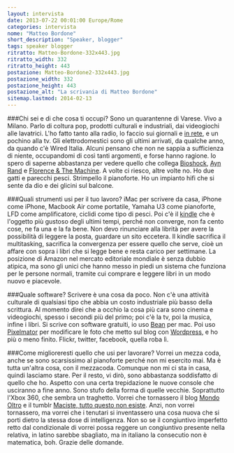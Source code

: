 ```yaml
---
layout: intervista
date: 2013-07-22 00:01:00 Europe/Rome
categories: intervista
nome: "Matteo Bordone"
short_description: "Speaker, blogger"
tags: speaker blogger
ritratto: Matteo-Bordone-332x443.jpg
ritratto_width: 332
ritratto_height: 443
postazione: Matteo-Bordone2-332x443.jpg
postazione_width: 332
postazione_height: 443
postazione_alt: "La scrivania di Matteo Bordone"
sitemap.lastmod: 2014-02-13
---
```



###Chi sei e di che cosa ti occupi?
Sono un quarantenne di Varese. Vivo a Milano. Parlo di coltura pop, prodotti culturali e industriali, dai videogiochi alle lavatrici. L'ho fatto tanto alla radio, lo faccio sui giornali e [in rete][1], e un pochino alla tv. Gli elettrodomestici sono gli ultimi arrivati, da qualche anno, da quando c'è Wired Italia. Alcuni pensano che non ne sappia a sufficienza di niente, occupandomi di così tanti argomenti, e forse hanno ragione. Io spero di saperne abbastanza per vedere quello che collega [Bioshock][2], [Ayn Rand][3] e [Florence & The Machine][4]. A volte ci riesco, altre volte no. Ho due gatti e parecchi pesci. Strimpello il pianoforte. Ho un impianto hifi che si sente da dio e dei glicini sul balcone.

###Quali strumenti usi per il tuo lavoro?
iMac per scrivere da casa, iPhone come iPhone, Macbook Air come portatile, Yamaha U3 come pianoforte, LFD come amplificatore, ciclidi come tipo di pesci. Poi c'è il [kindle][kindle] che è l'oggetto più gustoso degli ultimi tempi, perché non converge, non fa cento cose, ne fa una e la fa bene. Non devo rinunciare alla librità per avere la possibilità di leggere la posta, guardare un sito eccetera. Il kindle sacrifica il multitasking, sacrifica la convergenza per essere quello che serve, cioè un affare con sopra i libri che si legge bene e resta carico per settimane. La posizione di Amazon nel mercato editoriale mondiale è senza dubbio atipica, ma sono gli unici che hanno messo in piedi un sistema che funziona per le persone normali, tramite cui comprare e leggere libri in un modo nuovo e piacevole.

###Quale software?
Scrivere è una cosa da poco. Non c'è una attività culturale di qualsiasi tipo che abbia un costo industriale più basso della scrittura. Al momento direi che a occhio la cosa più cara sono cinema e videogiochi, spesso i secondi più del primo; poi c'è la tv, poi la musica, infine i libri. Si scrive con software gratuiti, io uso [Bean][bean] per mac. Poi uso [Pixelmator][pixelmator] per modificare le foto che metto sul blog con [Wordpress][wordpress], e ho più o meno finito. Flickr, twitter, facebook, quella roba lì.

###Come miglioreresti quello che usi per lavorare?
Vorrei un mezza coda, anche se sono scarsissimo al pianoforte perché non mi esercito mai. Ma è tutta un'altra cosa, con il mezzacoda. Comunque non mi ci sta in casa, quindi lasciamo stare. Per il resto, vi dirò, sono abbastanza soddisfatto di quello che ho. Aspetto con una certa trepidazione le nuove console che usciranno a fine anno. Sono stufo della forma di quelle vecchie. Soprattutto l'Xbox 360, che sembra un traghetto. Vorrei che tornassero il blog [Mondo Oltro][5] e il tumblr [Maciste, tutto questo non esiste][6]. Anzi, non vorrei tornassero, ma vorrei che i tenutari si inventassero una cosa nuova che si porti dietro la stessa dose di intelligenza. Non so se il congiuntivo imperfetto retto dal condizionale di vorrei possa reggere un congiuntivo presente nella relativa, in latino sarebbe sbagliato, ma in italiano la consecutio non è matematica, boh. Grazie delle domande.


[1]: http://www.freddynietzsche.com "Freddy Nietzsche: il blog di Matteo Bordone"
[2]: http://www.2kgames.com/bioshock/ "Bioshock"
[3]: http://it.wikipedia.org/wiki/Ayn_Rand "Wikipedia: Ayn Rand"
[4]: http://florenceandthemachine.net "Florence and the Machine è il nome d'arte che identifica la cantante Florence Welch assieme ad un gruppo di artisti, che collaborano con lei per creare musica per la sua voce."
[5]: http://mondooltro.blogspot.it/ "Mondo Oltro: making your heads explode since earlier 2005."
[6]: http://maciste.tumblr.com/ "Maciste: Tutto questo non esiste."
[kindle]: http://www.amazon.it/kindle "Kindle: l'eReader di Amazon"
[bean]: http://www.bean-osx.com/ "Bean: A word processor for OS X"
[pixelmator]: www.pixelmator.com "The world's most innovative, fastest, full-featured, and powerful image editing app for the Mac that has everything you need to create and edit your images."
[wordpress]: http://it.wordpress.org/ "WordPress è una piattaforma di editoria personale che si focalizza sul’estetica, sugli standard web e sull’usabilità."
